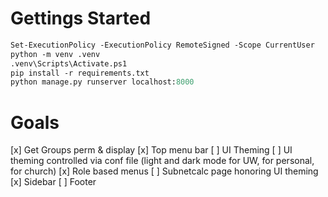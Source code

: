 # Gettings Started
```ps
Set-ExecutionPolicy -ExecutionPolicy RemoteSigned -Scope CurrentUser
python -m venv .venv
.venv\Scripts\Activate.ps1
pip install -r requirements.txt
python manage.py runserver localhost:8000
```

# Goals

[x] Get Groups perm & display
[x] Top menu bar
[ ] UI Theming
[ ] UI theming controlled via conf file (light and dark mode for UW, for personal, for church)
[x] Role based menus
[ ] Subnetcalc page honoring UI theming
[x] Sidebar
[ ] Footer

